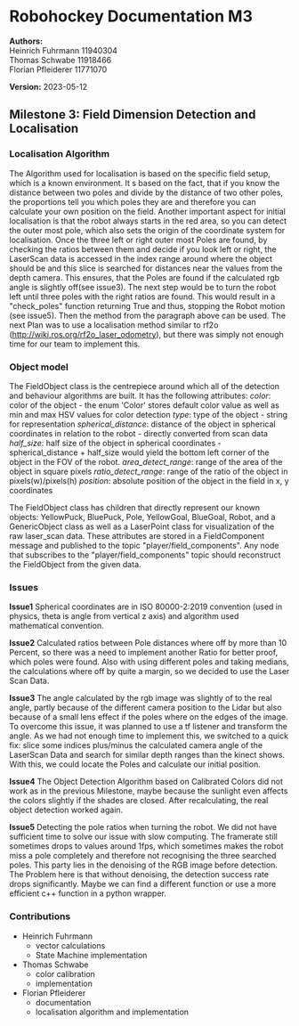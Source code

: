 # Robohockey Documentation M3
**Authors:**</br>
Heinrich Fuhrmann 11940304 </br>
Thomas Schwabe 11918466</br>
Florian Pfleiderer 11771070</br>

**Version:** 
2023-05-12

## Milestone 3: Field Dimension Detection and Localisation
### Localisation Algorithm
The Algorithm used for localisation is based on the specific field setup, which is a known environment.
It s based on the fact, that if you know the distance between two poles and divide by the distance of two other poles, the proportions tell you
which poles they are and therefore you can calculate your own position on the field.
Another important aspect for initial localisation is that the robot always starts in the red area, so you can detect the outer most pole, which also sets the origin of the coordinate system for localisation.
Once the three left or right outer most Poles are found, by checking the ratios between them and decide if you look left or right, the LaserScan data is accessed in the index range around where the object should be and this slice is searched for distances near the values from the depth camera. This ensures, that the Poles are found if the calculated rgb angle is slightly off(see issue3).
The next step would be to turn the robot left until three poles with the right ratios are found. This would result in a "check_poles" function returning True and thus, stopping the Robot motion (see issue5). Then the method from the paragraph above can be used.
The next Plan was to use a localisation method similar to rf2o (http://wiki.ros.org/rf2o_laser_odometry), but there was simply not enough time for our team to implement this.


### Object model
The FieldObject class is the centrepiece around which all of the detection and behaviour algorithms are built.
It has the following attributes:
        *color*: color of the object - the enum 'Color' stores default color value as well as min and max HSV values for color detection
        *type*: type of the object - string for representation
        *spherical_distance*: distance of the object in spherical coordinates in relation to the robot - directly converted from scan data
        *half_size*: half size of the object in spherical coordinates - spherical_distance + half_size would yield the bottom left 
            corner of the object in the FOV of the robot.
        *area_detect_range*: range of the area of the object in square pixels
        *ratio_detect_range*: range of the ratio of the object in pixels(w)/pixels(h)
        *position*: absolute position of the object in the field in x, y coordinates 

The FieldObject class has children that directly represent our known objects: YellowPuck, BluePuck, Pole, YellowGoal, BlueGoal, Robot, and a GenericObject class as well as a LaserPoint class for visualization of the raw laser_scan data. 
These attributes are stored in a FieldComponent message and published to the topic "player/field_components".
Any node that subscribes to the "player/field_components" topic should reconstruct the FieldObject from the given data.

### Issues 
**Issue1**
Spherical coordinates are in ISO 80000-2:2019 convention (used in physics, theta is angle from vertical z axis) and algorithm used mathematical convention.

**Issue2**
Calculated ratios between Pole distances where off by more than 10 Percent, so there was a need to implement another Ratio for better proof, which poles were found. Also with using different poles and taking medians, the calculations where off by quite a margin, so we decided to use the Laser Scan Data. 

**Issue3**
The angle calculated by the rgb image was slightly of to the real angle, partly because of the different camera position to the Lidar but also because of a small lens effect if the poles where on the edges of the image. To overcome this issue, it was planned to use a tf listener and transform the angle. As we had not enough time to implement this, we switched to a quick fix: slice some indices plus/minus the calculated camera angle of the LaserScan Data and search for similar depth ranges than the kinect shows. With this, we could locate the Poles and calculate our initial position.

**Issue4**
The Object Detection Algorithm based on Calibrated Colors did not work as in the previous Milestone, maybe because the sunlight even affects the colors slightly if the shades are closed. After recalculating, the real object detection worked again.

**Issue5**
Detecting the pole ratios when turning the robot. We did not have sufficient time to solve our issue with slow computing. The framerate still sometimes drops to values around 1fps, which sometimes makes the robot miss a pole completely and therefore not recognising the three searched poles. This party lies in the denoising of the RGB image before detection. The Problem here is that without denoising, the detection success rate drops significantly. Maybe we can find a different function or use a more efficient c++ function in a python wrapper.

### Contributions
- Heinrich Fuhrmann
    - vector calculations
    - State Machine implementation
- Thomas Schwabe
    - color calibration
    - implementation 
- Florian Pfleiderer
    - documentation
    - localisation algorithm and implementation
